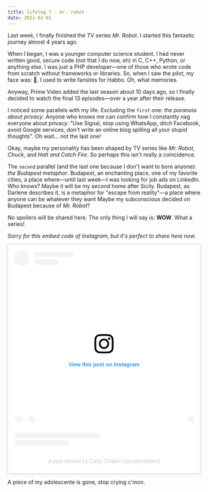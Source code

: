```yaml
---
title: lifelog 7 - mr. robot
date: 2021-02-01
---
```


Last week, I finally finished the TV series *Mr. Robot*. I started this fantastic journey almost 4 years ago.

When I began, I was a younger computer science student. I had never written good, secure code (not that I do now, eh) in C, C++, Python, or anything else. I was just a PHP developer—one of those who wrote code from scratch without frameworks or libraries. So, when I saw the *pilot*, my face was: 🤩. I used to write fansites for Habbo. Oh, what memories.

Anyway, Prime Video added the last season about 10 days ago, so I finally decided to watch the final 13 episodes—over a year after their release.

I noticed some parallels with my life. Excluding the `first` one: _the paranoia about privacy_. Anyone who knows me can confirm how I constantly nag everyone about privacy: "Use Signal, stop using WhatsApp, ditch Facebook, avoid Google services, don't write an online blog spilling all your stupid thoughts". Oh wait... not the last one!

Okay, maybe my personality has been shaped by TV series like *Mr. Robot*, *Chuck*, and *Halt and Catch Fire*. So perhaps this isn't really a coincidence.

The `second` parallel (and the last one because I don't want to bore anyone): _the Budapest metaphor_.
Budapest, an enchanting place, one of my favorite cities, a place where—until last week—I was looking for job ads on LinkedIn. Who knows? Maybe it will be my second home after Sicily.
Budapest, as Darlene describes it, is a metaphor for "escape from reality"—a place where anyone can be whatever they want
Maybe my subconscious decided on Budapest because of *Mr. Robot*?

No spoilers will be shared here. The only thing I will say is: __WOW__. What a series!

_Sorry for this embed code of Instagram, but it's perfect to share here now._
<blockquote class="instagram-media"
data-instgrm-permalink="https://www.instagram.com/p/CKXJtuFlWwF/?utm_source=ig_embed&amp;utm_campaign=loading"
data-instgrm-version="13" style=" background:#FFF; border:0; border-radius:3px;
box-shadow:0 0 1px 0 rgba(0,0,0,0.5),0 1px 10px 0 rgba(0,0,0,0.15); margin: 1px;
max-width:540px; min-width:326px; padding:0; width:99.375%;
width:-webkit-calc(100% - 2px); width:calc(100% - 2px);"><div
style="padding:16px;"> <a
href="https://www.instagram.com/p/CKXJtuFlWwF/?utm_source=ig_embed&amp;utm_campaign=loading"
style=" background:#FFFFFF; line-height:0; padding:0 0; text-align:center;
text-decoration:none; width:100%;" target="_blank"> <div style=" display: flex;
flex-direction: row; align-items: center;"> <div style="background-color:
#F4F4F4; border-radius: 50%; flex-grow: 0; height: 40px; margin-right: 14px;
width: 40px;"></div> <div style="display: flex; flex-direction: column;
flex-grow: 1; justify-content: center;"> <div style=" background-color: #F4F4F4;
border-radius: 4px; flex-grow: 0; height: 14px; margin-bottom: 6px; width:
100px;"></div> <div style=" background-color: #F4F4F4; border-radius: 4px;
flex-grow: 0; height: 14px; width: 60px;"></div></div></div><div style="padding:
19% 0;"></div> <div style="display:block; height:50px; margin:0 auto 12px;
width:50px;"><svg width="50px" height="50px" viewBox="0 0 60 60" version="1.1"
xmlns="https://www.w3.org/2000/svg"
xmlns:xlink="https://www.w3.org/1999/xlink"><g stroke="none" stroke-width="1"
fill="none" fill-rule="evenodd"><g transform="translate(-511.000000,
-20.000000)" fill="#000000"><g><path d="M556.869,30.41 C554.814,30.41
553.148,32.076 553.148,34.131 C553.148,36.186 554.814,37.852 556.869,37.852
C558.924,37.852 560.59,36.186 560.59,34.131 C560.59,32.076 558.924,30.41
556.869,30.41 M541,60.657 C535.114,60.657 530.342,55.887 530.342,50
C530.342,44.114 535.114,39.342 541,39.342 C546.887,39.342 551.658,44.114
551.658,50 C551.658,55.887 546.887,60.657 541,60.657 M541,33.886 C532.1,33.886
524.886,41.1 524.886,50 C524.886,58.899 532.1,66.113 541,66.113 C549.9,66.113
557.115,58.899 557.115,50 C557.115,41.1 549.9,33.886 541,33.886 M565.378,62.101
C565.244,65.022 564.756,66.606 564.346,67.663 C563.803,69.06 563.154,70.057
562.106,71.106 C561.058,72.155 560.06,72.803 558.662,73.347 C557.607,73.757
556.021,74.244 553.102,74.378 C549.944,74.521 548.997,74.552 541,74.552
C533.003,74.552 532.056,74.521 528.898,74.378 C525.979,74.244 524.393,73.757
523.338,73.347 C521.94,72.803 520.942,72.155 519.894,71.106 C518.846,70.057
518.197,69.06 517.654,67.663 C517.244,66.606 516.755,65.022 516.623,62.101
C516.479,58.943 516.448,57.996 516.448,50 C516.448,42.003 516.479,41.056
516.623,37.899 C516.755,34.978 517.244,33.391 517.654,32.338 C518.197,30.938
518.846,29.942 519.894,28.894 C520.942,27.846 521.94,27.196 523.338,26.654
C524.393,26.244 525.979,25.756 528.898,25.623 C532.057,25.479 533.004,25.448
541,25.448 C548.997,25.448 549.943,25.479 553.102,25.623 C556.021,25.756
557.607,26.244 558.662,26.654 C560.06,27.196 561.058,27.846 562.106,28.894
C563.154,29.942 563.803,30.938 564.346,32.338 C564.756,33.391 565.244,34.978
565.378,37.899 C565.522,41.056 565.552,42.003 565.552,50 C565.552,57.996
565.522,58.943 565.378,62.101 M570.82,37.631 C570.674,34.438 570.167,32.258
569.425,30.349 C568.659,28.377 567.633,26.702 565.965,25.035 C564.297,23.368
562.623,22.342 560.652,21.575 C558.743,20.834 556.562,20.326 553.369,20.18
C550.169,20.033 549.148,20 541,20 C532.853,20 531.831,20.033 528.631,20.18
C525.438,20.326 523.257,20.834 521.349,21.575 C519.376,22.342 517.703,23.368
516.035,25.035 C514.368,26.702 513.342,28.377 512.574,30.349 C511.834,32.258
511.326,34.438 511.181,37.631 C511.035,40.831 511,41.851 511,50 C511,58.147
511.035,59.17 511.181,62.369 C511.326,65.562 511.834,67.743 512.574,69.651
C513.342,71.625 514.368,73.296 516.035,74.965 C517.703,76.634 519.376,77.658
521.349,78.425 C523.257,79.167 525.438,79.673 528.631,79.82 C531.831,79.965
532.853,80.001 541,80.001 C549.148,80.001 550.169,79.965 553.369,79.82
C556.562,79.673 558.743,79.167 560.652,78.425 C562.623,77.658 564.297,76.634
565.965,74.965 C567.633,73.296 568.659,71.625 569.425,69.651 C570.167,67.743
570.674,65.562 570.82,62.369 C570.966,59.17 571,58.147 571,50 C571,41.851
570.966,40.831 570.82,37.631"></path></g></g></g></svg></div><div
style="padding-top: 8px;"> <div style=" color:#3897f0;
font-family:Arial,sans-serif; font-size:14px; font-style:normal;
font-weight:550; line-height:18px;"> View this post on Instagram</div></div><div
style="padding: 12.5% 0;"></div> <div style="display: flex; flex-direction: row;
margin-bottom: 14px; align-items: center;"><div> <div style="background-color:
#F4F4F4; border-radius: 50%; height: 12.5px; width: 12.5px; transform:
translateX(0px) translateY(7px);"></div> <div style="background-color: #F4F4F4;
height: 12.5px; transform: rotate(-45deg) translateX(3px) translateY(1px);
width: 12.5px; flex-grow: 0; margin-right: 14px; margin-left: 2px;"></div> <div
style="background-color: #F4F4F4; border-radius: 50%; height: 12.5px; width:
12.5px; transform: translateX(9px) translateY(-18px);"></div></div><div
style="margin-left: 8px;"> <div style=" background-color: #F4F4F4;
border-radius: 50%; flex-grow: 0; height: 20px; width: 20px;"></div> <div
style=" width: 0; height: 0; border-top: 2px solid transparent; border-left: 6px
solid #f4f4f4; border-bottom: 2px solid transparent; transform: translateX(16px)
translateY(-4px) rotate(30deg)"></div></div><div style="margin-left: auto;">
<div style=" width: 0px; border-top: 8px solid #F4F4F4; border-right: 8px solid
transparent; transform: translateY(16px);"></div> <div style=" background-color:
#F4F4F4; flex-grow: 0; height: 12px; width: 16px; transform:
translateY(-4px);"></div> <div style=" width: 0; height: 0; border-top: 8px
solid #F4F4F4; border-left: 8px solid transparent; transform: translateY(-4px)
translateX(8px);"></div></div></div> <div style="display: flex; flex-direction:
column; flex-grow: 1; justify-content: center; margin-bottom: 24px;"> <div
style=" background-color: #F4F4F4; border-radius: 4px; flex-grow: 0; height:
14px; margin-bottom: 6px; width: 224px;"></div> <div style=" background-color:
#F4F4F4; border-radius: 4px; flex-grow: 0; height: 14px; width:
144px;"></div></div></a><p style=" color:#c9c8cd; font-family:Arial,sans-serif;
font-size:14px; line-height:17px; margin-bottom:0; margin-top:8px;
overflow:hidden; padding:8px 0 7px; text-align:center; text-overflow:ellipsis;
white-space:nowrap;"><a
href="https://www.instagram.com/p/CKXJtuFlWwF/?utm_source=ig_embed&amp;utm_campaign=loading"
style=" color:#c9c8cd; font-family:Arial,sans-serif; font-size:14px;
font-style:normal; font-weight:normal; line-height:17px; text-decoration:none;"
target="_blank">A post shared by Carly Chaikin
(@carlychaikin)</a></p></div></blockquote> <script async
src="//www.instagram.com/embed.js"></script>

A piece of my adolescente is gone, stop crying c'mon.
